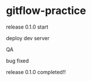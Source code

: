 # gitflow-practice

release 0.1.0 start

deploy dev server

QA

bug fixed

release 0.1.0 completed!!

